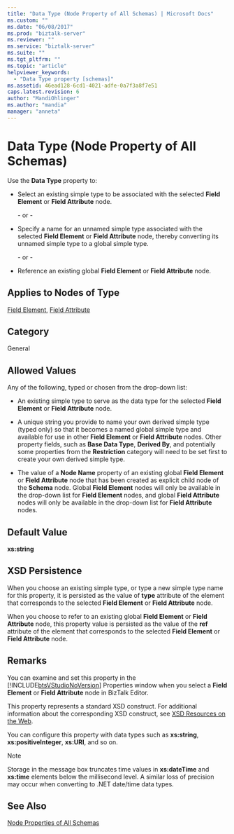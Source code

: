 ```yaml
---
title: "Data Type (Node Property of All Schemas) | Microsoft Docs"
ms.custom: ""
ms.date: "06/08/2017"
ms.prod: "biztalk-server"
ms.reviewer: ""
ms.service: "biztalk-server"
ms.suite: ""
ms.tgt_pltfrm: ""
ms.topic: "article"
helpviewer_keywords: 
  - "Data Type property [schemas]"
ms.assetid: 46ead128-6cd1-4021-adfe-0a7f3a8f7e51
caps.latest.revision: 6
author: "MandiOhlinger"
ms.author: "mandia"
manager: "anneta"
---
```

# Data Type (Node Property of All Schemas)
Use the **Data Type** property to:  
  
-   Select an existing simple type to be associated with the selected **Field Element** or **Field Attribute** node.  
  
     \- or -  
  
-   Specify a name for an unnamed simple type associated with the selected **Field Element** or **Field Attribute** node, thereby converting its unnamed simple type to a global simple type.  
  
     \- or -  
  
-   Reference an existing global **Field Element** or **Field Attribute** node.  
  
## Applies to Nodes of Type  
 [Field Element](../core/field-element-node-properties.md), [Field Attribute](../core/field-attribute-node-properties.md)  
  
## Category  
 General  
  
## Allowed Values  
 Any of the following, typed or chosen from the drop-down list:  
  
-   An existing simple type to serve as the data type for the selected **Field Element** or **Field Attribute** node.  
  
-   A unique string you provide to name your own derived simple type (typed only) so that it becomes a named global simple type and available for use in other **Field Element** or **Field Attribute** nodes. Other property fields, such as **Base Data Type**, **Derived By**, and potentially some properties from the **Restriction** category will need to be set first to create your own derived simple type.  
  
-   The value of a **Node Name** property of an existing global **Field Element** or **Field Attribute** node that has been created as explicit child node of the **Schema** node. Global **Field Element** nodes will only be available in the drop-down list for **Field Element** nodes, and global **Field Attribute** nodes will only be available in the drop-down list for **Field Attribute** nodes.  
  
## Default Value  
 **xs:string**  
  
## XSD Persistence  
 When you choose an existing simple type, or type a new simple type name for this property, it is persisted as the value of **type** attribute of the element that corresponds to the selected **Field Element** or **Field Attribute** node.  
  
 When you choose to refer to an existing global **Field Element** or **Field Attribute** node, this property value is persisted as the value of the **ref** attribute of the element that corresponds to the selected **Field Element** or **Field Attribute** node.  
  
## Remarks  
 You can examine and set this property in the [!INCLUDE[btsVStudioNoVersion](../includes/btsvstudionoversion-md.md)] Properties window when you select a **Field Element** or **Field Attribute** node in BizTalk Editor.  
  
 This property represents a standard XSD construct. For additional information about the corresponding XSD construct, see [XSD Resources on the Web](../core/xsd-resources-on-the-web.md).  
  
 You can configure this property with data types such as **xs:string**, **xs:positiveInteger**, **xs:URI**, and so on.  
  
> [!NOTE]
>  Storage in the message box truncates time values in **xs:dateTime** and **xs:time** elements below the millisecond level. A similar loss of precision may occur when converting to .NET date/time data types.  
  
## See Also  
 [Node Properties of All Schemas](../core/node-properties-of-all-schemas.md)